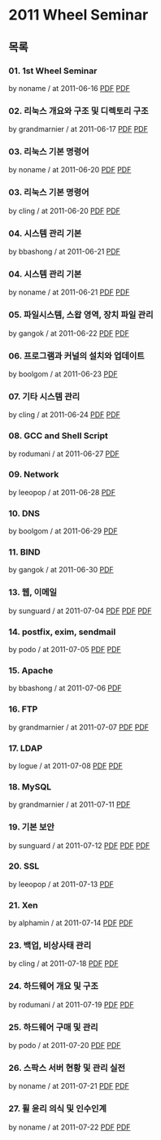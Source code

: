 # 2011 Wheel Seminar

## 목록

### 01. 1st Wheel Seminar

by noname / at 2011-06-16
[PDF](https://s3.ap-northeast-2.amazonaws.com/sparcs.home/seminars/noname-20110619-1.pdf)
[PDF](https://s3.ap-northeast-2.amazonaws.com/sparcs.home/seminars/noname-20110619-2.pptx)

### 02. 리눅스 개요와 구조 및 디렉토리 구조

by grandmarnier / at 2011-06-17
[PDF](https://s3.ap-northeast-2.amazonaws.com/sparcs.home/seminars/grandmarnier-20110617-1.pptx)
[PDF](https://s3.ap-northeast-2.amazonaws.com/sparcs.home/seminars/grandmarnier-20110617-2.pdf)

### 03. 리눅스 기본 명령어

by noname / at 2011-06-20
[PDF](https://s3.ap-northeast-2.amazonaws.com/sparcs.home/seminars/noname-20110624-1.pdf)
[PDF](https://s3.ap-northeast-2.amazonaws.com/sparcs.home/seminars/noname-20110624-2.pptx)

### 03. 리눅스 기본 명령어

by cling / at 2011-06-20
[PDF](https://s3.ap-northeast-2.amazonaws.com/sparcs.home/seminars/cling-20110620-1.pptx)
[PDF](https://s3.ap-northeast-2.amazonaws.com/sparcs.home/seminars/cling-20110620-2.pdf)

### 04. 시스템 관리 기본

by bbashong / at 2011-06-21
[PDF](https://s3.ap-northeast-2.amazonaws.com/sparcs.home/seminars/bbashong-20110622-1.pptx)

### 04. 시스템 관리 기본

by noname / at 2011-06-21
[PDF](https://s3.ap-northeast-2.amazonaws.com/sparcs.home/seminars/noname-20110624_1-1.pdf)
[PDF](https://s3.ap-northeast-2.amazonaws.com/sparcs.home/seminars/noname-20110624_1-2.pptx)

### 05. 파일시스템, 스왑 영역, 장치 파일 관리

by gangok / at 2011-06-22
[PDF](https://s3.ap-northeast-2.amazonaws.com/sparcs.home/seminars/gangok-20110623-1.pptx)
[PDF](https://s3.ap-northeast-2.amazonaws.com/sparcs.home/seminars/gangok-20110623-2.pdf)

### 06. 프로그램과 커널의 설치와 업데이트

by boolgom / at 2011-06-23
[PDF](https://s3.ap-northeast-2.amazonaws.com/sparcs.home/seminars/boolgom-20110624-1.pptx)

### 07. 기타 시스템 관리

by cling / at 2011-06-24
[PDF](https://s3.ap-northeast-2.amazonaws.com/sparcs.home/seminars/cling-20110624-1.pptx)
[PDF](https://s3.ap-northeast-2.amazonaws.com/sparcs.home/seminars/cling-20110624-2.pdf)

### 08. GCC and Shell Script

by rodumani / at 2011-06-27
[PDF](https://s3.ap-northeast-2.amazonaws.com/sparcs.home/seminars/rodumani-20110627-1.pptx)

### 09. Network

by leeopop / at 2011-06-28
[PDF](https://s3.ap-northeast-2.amazonaws.com/sparcs.home/seminars/leeopop-20110714-1.pdf)

### 10. DNS

by boolgom / at 2011-06-29
[PDF](https://s3.ap-northeast-2.amazonaws.com/sparcs.home/seminars/boolgom-20110629-1.pptx)

### 11. BIND

by gangok / at 2011-06-30
[PDF](https://s3.ap-northeast-2.amazonaws.com/sparcs.home/seminars/gangok-20110701-1.pptx)

### 13. 웹, 이메일

by sunguard / at 2011-07-04
[PDF](https://s3.ap-northeast-2.amazonaws.com/sparcs.home/seminars/sunguard-20110708-1.pdf)
[PDF](https://s3.ap-northeast-2.amazonaws.com/sparcs.home/seminars/sunguard-20110708-2.ppt)
[PDF](https://s3.ap-northeast-2.amazonaws.com/sparcs.home/seminars/sunguard-20110708-3.pptx)

### 14. postfix, exim, sendmail

by podo / at 2011-07-05
[PDF](https://s3.ap-northeast-2.amazonaws.com/sparcs.home/seminars/podo-20110722-1.pptx)
[PDF](https://s3.ap-northeast-2.amazonaws.com/sparcs.home/seminars/podo-20110722-2.pdf)

### 15. Apache

by bbashong / at 2011-07-06
[PDF](https://s3.ap-northeast-2.amazonaws.com/sparcs.home/seminars/bbashong-20110711_1-1.pptx)

### 16. FTP

by grandmarnier / at 2011-07-07
[PDF](https://s3.ap-northeast-2.amazonaws.com/sparcs.home/seminars/grandmarnier-20110707-1.pptx)
[PDF](https://s3.ap-northeast-2.amazonaws.com/sparcs.home/seminars/grandmarnier-20110707-2.pdf)

### 17. LDAP

by logue / at 2011-07-08
[PDF](https://s3.ap-northeast-2.amazonaws.com/sparcs.home/seminars/logue-20110711-1.pptx)
[PDF](https://s3.ap-northeast-2.amazonaws.com/sparcs.home/seminars/logue-20110711-2.pdf)

### 18. MySQL

by grandmarnier / at 2011-07-11
[PDF](https://s3.ap-northeast-2.amazonaws.com/sparcs.home/seminars/grandmarnier-20110711-1.pptx)

### 19. 기본 보안

by sunguard / at 2011-07-12
[PDF](https://s3.ap-northeast-2.amazonaws.com/sparcs.home/seminars/sunguard-20110723-1.pptx)
[PDF](https://s3.ap-northeast-2.amazonaws.com/sparcs.home/seminars/sunguard-20110723-2.ppt)
[PDF](https://s3.ap-northeast-2.amazonaws.com/sparcs.home/seminars/sunguard-20110723-3.pdf)

### 20. SSL

by leeopop / at 2011-07-13
[PDF](https://s3.ap-northeast-2.amazonaws.com/sparcs.home/seminars/leeopop-20110714_1-1.pdf)

### 21. Xen

by alphamin / at 2011-07-14
[PDF](https://s3.ap-northeast-2.amazonaws.com/sparcs.home/seminars/alphamin-20110715-1.pptx)
[PDF](https://s3.ap-northeast-2.amazonaws.com/sparcs.home/seminars/alphamin-20110715-2.pdf)

### 23. 백업, 비상사태 관리

by cling / at 2011-07-18
[PDF](https://s3.ap-northeast-2.amazonaws.com/sparcs.home/seminars/cling-20110718-1.pptx)
[PDF](https://s3.ap-northeast-2.amazonaws.com/sparcs.home/seminars/cling-20110718-2.pdf)

### 24. 하드웨어 개요 및 구조

by rodumani / at 2011-07-19
[PDF](https://s3.ap-northeast-2.amazonaws.com/sparcs.home/seminars/rodumani-20110723-1.ppt)
[PDF](https://s3.ap-northeast-2.amazonaws.com/sparcs.home/seminars/rodumani-20110723-2.pdf)

### 25. 하드웨어 구매 및 관리

by podo / at 2011-07-20
[PDF](https://s3.ap-northeast-2.amazonaws.com/sparcs.home/seminars/podo-20110722_1-1.pptx)
[PDF](https://s3.ap-northeast-2.amazonaws.com/sparcs.home/seminars/podo-20110722_1-2.pdf)

### 26. 스팍스 서버 현황 및 관리 실전

by noname / at 2011-07-21
[PDF](https://s3.ap-northeast-2.amazonaws.com/sparcs.home/seminars/noname-20110724-1.pdf)
[PDF](https://s3.ap-northeast-2.amazonaws.com/sparcs.home/seminars/noname-20110724-2.pptx)

### 27. 휠 윤리 의식 및 인수인계

by noname / at 2011-07-22
[PDF](https://s3.ap-northeast-2.amazonaws.com/sparcs.home/seminars/noname-20110724_1-1.pdf)
[PDF](https://s3.ap-northeast-2.amazonaws.com/sparcs.home/seminars/noname-20110724_1-2.pptx)
